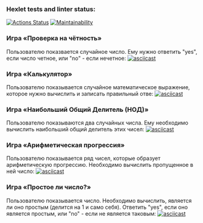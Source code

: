 ### Hexlet tests and linter status:
[![Actions Status](https://github.com/stoledcat/python-project-49/workflows/hexlet-check/badge.svg)](https://github.com/stoledcat/python-project-49/actions)
[![Maintainability](https://api.codeclimate.com/v1/badges/f4501104d37e6be88b0a/maintainability)](https://codeclimate.com/github/stoledcat/python-project-49/maintainability)


### Игра «Проверка на чётность»
Пользователю показвается случайное число. Ему нужно ответить "yes", если число четное, или "no" - если нечетное:
[![asciicast](https://asciinema.org/a/BDZ0uQ2JV0ZZeXDEz4PQODsPp.svg)](https://asciinema.org/a/BDZ0uQ2JV0ZZeXDEz4PQODsPp)

### Игра «Калькулятор»
Пользователю показывается случайное математическое выражение, которое нужно вычислить и записать правильный отве:
[![asciicast](https://asciinema.org/a/SAtcCTSV5hUNPR34rSRHj2XeB.svg)](https://asciinema.org/a/SAtcCTSV5hUNPR34rSRHj2XeB)

### Игра «Наибольший Общий Делитель (НОД)»
Пользователю показываются два случайных числа. Ему необходимо вычислить наибольший общий делитель этих чисел:
[![asciicast](https://asciinema.org/a/ByaajHH7GejJSz7wmTQBG2eLe.svg)](https://asciinema.org/a/ByaajHH7GejJSz7wmTQBG2eLe)

### Игра «Арифметическая прогрессия»
Пользователю показывается ряд чисел, которые образует арифметическую прогрессию. Необходимо вычислить пропущенное в ней число:
[![asciicast](https://asciinema.org/a/OqB0iJq2Y5BNVqKfe5JXjeCig.svg)](https://asciinema.org/a/OqB0iJq2Y5BNVqKfe5JXjeCig)

### Игра «Простое ли число?» 
Пользователю показывается число. Необходимо вычислить, является ли оно простым (делится на 1 и само себя). Ответить "yes", если оно является простым, или "no" - если не является таковым:
[![asciicast](https://asciinema.org/a/daGW5YK61F9gIhMdh0XSxHDt3.svg)](https://asciinema.org/a/daGW5YK61F9gIhMdh0XSxHDt3)